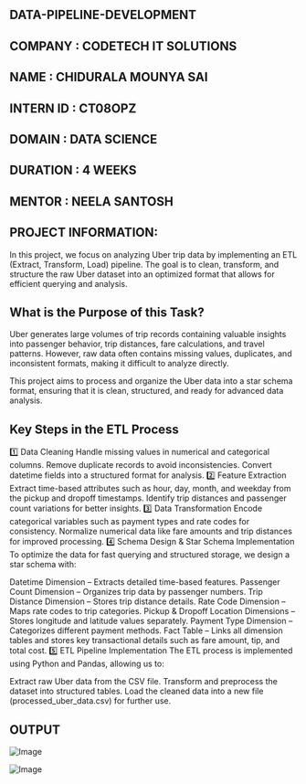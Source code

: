 ## DATA-PIPELINE-DEVELOPMENT
## COMPANY : CODETECH IT SOLUTIONS
## NAME : CHIDURALA MOUNYA SAI
## INTERN ID : CT08OPZ
## DOMAIN : DATA SCIENCE
## DURATION : 4 WEEKS
## MENTOR : NEELA SANTOSH

## PROJECT INFORMATION:
In this project, we focus on analyzing Uber trip data by implementing an ETL (Extract, Transform, Load) pipeline. The goal is to clean, transform, and structure the raw Uber dataset into an optimized format that allows for efficient querying and analysis.

## What is the Purpose of this Task?
Uber generates large volumes of trip records containing valuable insights into passenger behavior, trip distances, fare calculations, and travel patterns. However, raw data often contains missing values, duplicates, and inconsistent formats, making it difficult to analyze directly.

This project aims to process and organize the Uber data into a star schema format, ensuring that it is clean, structured, and ready for advanced data analysis.
## Key Steps in the ETL Process

1️⃣ Data Cleaning
Handle missing values in numerical and categorical columns.
Remove duplicate records to avoid inconsistencies.
Convert datetime fields into a structured format for analysis.
2️⃣ Feature Extraction
Extract time-based attributes such as hour, day, month, and weekday from the pickup and dropoff timestamps.
Identify trip distances and passenger count variations for better insights.
3️⃣ Data Transformation
Encode categorical variables such as payment types and rate codes for consistency.
Normalize numerical data like fare amounts and trip distances for improved processing.
4️⃣ Schema Design & Star Schema Implementation
To optimize the data for fast querying and structured storage, we design a star schema with:

Datetime Dimension – Extracts detailed time-based features.
Passenger Count Dimension – Organizes trip data by passenger numbers.
Trip Distance Dimension – Stores trip distance details.
Rate Code Dimension – Maps rate codes to trip categories.
Pickup & Dropoff Location Dimensions – Stores longitude and latitude values separately.
Payment Type Dimension – Categorizes different payment methods.
Fact Table – Links all dimension tables and stores key transactional details such as fare amount, tip, and total cost.
5️⃣ ETL Pipeline Implementation
The ETL process is implemented using Python and Pandas, allowing us to:

Extract raw Uber data from the CSV file.
Transform and preprocess the dataset into structured tables.
Load the cleaned data into a new file (processed_uber_data.csv) for further use.

## OUTPUT 

![Image](https://github.com/user-attachments/assets/53e19036-5c23-4356-81c8-5a0aa9e21345)

![Image](https://github.com/user-attachments/assets/72515235-e4c8-4c0a-afde-160e01f10c82)


